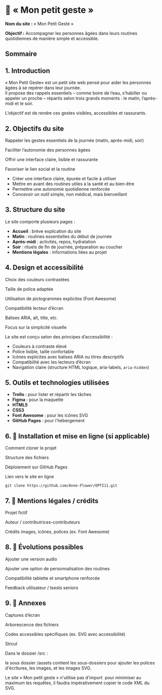 # 🧓 « Mon petit geste »

**Nom du site :** « Mon Petit Geste »

**Objectif :** Accompagner les personnes âgées dans leurs routines quotidiennes de manière simple et accessible.

## **Sommaire**

## 1. **Introduction**

« Mon Petit Geste«  est un petit site web pensé pour aider les personnes âgées à se repérer dans leur journée.  
Il propose des rappels essentiels – comme boire de l’eau, s’habiller ou appeler un proche – répartis selon trois grands moments : le matin, l’après-midi et le soir.

L’objectif est de rendre ces gestes visibles, accessibles et rassurants.


## 2. Objectifs du site
Rappeler les gestes essentiels de la journée (matin, après-midi, soir)

Faciliter l’autonomie des personnes âgées

Offrir une interface claire, lisible et rassurante

Favoriser le lien social et la routine

- Créer une interface claire, épurée et facile à utiliser
- Mettre en avant des routines utiles à la santé et au bien-être
- Permettre une autonomie quotidienne renforcée
- Concevoir un outil simple, non médical, mais bienveillant

## 3. Structure du site

Le site comporte plusieurs pages :
- **Accueil** : brève explication du site
- **Matin** : routines essentielles du début de journée
- **Après-midi** : activités, repos, hydratation
- **Soir** : rituels de fin de journée, préparation au coucher
- **Mentions légales** : informations liées au projet

## 4. Design et accessibilité
Choix des couleurs contrastées

Taille de police adaptée

Utilisation de pictogrammes explicites (Font Awesome)

Compatibilité lecteur d’écran

Balises ARIA, alt, title, etc.

Focus sur la simplicité visuelle

Le site est conçu selon des principes d’accessibilité :
- Couleurs à contraste élevé
- Police lisible, taille confortable
- Icônes explicites avec balises ARIA ou titres descriptifs
- Compatibilité avec les lecteurs d’écran
- Navigation claire (structure HTML logique, aria-labels, `aria-hidden`)



## 5. Outils et technologies utilisées
- **Trello** : pour lister et répartir les tâches
- **Figma** : pour la maquette
- **HTML5**
- **CSS3**
- **Font Awesome** : pour les icônes SVG
- **GitHub Pages** : pour l'hébergement

## 6. 🔧 Installation et mise en ligne (si applicable)
Comment cloner le projet

Structure des fichiers

Déploiement sur GitHub Pages

Lien vers le site en ligne

`git clone https://github.com/Anne-Flower/OPTI11.git`

## 7. 📄 Mentions légales / crédits
Projet fictif

Auteur / contributrices-contributeurs

Crédits images, icônes, polices (ex. Font Awesome)


## 8. 📝 Évolutions possibles
Ajouter une version audio

Ajouter une option de personnalisation des routines

Compatibilité tablette et smartphone renforcée

Feedback utilisateur / tsests seniors


## 9. 📌 Annexes
Captures d’écran

Arborescence des fichiers

Codes accessibles spécifiques (ex. SVG avec accessibilité)

Strcut

Dans le dossier /src :

le sous dossier /assets contient les sous-dossiers pour ajouter les polices d'écritures, les images, et les images SVG.

Le site « Mon petit geste » n'utilise pas d'import <img/> pour minimiser au maximum les requêtes, il faudra impérativement copier le code XML du SVG.